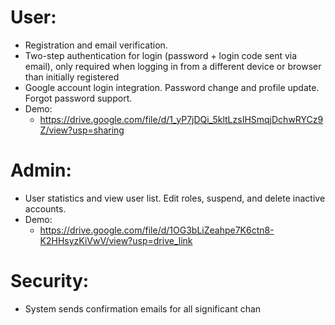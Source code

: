 # User:
- Registration and email verification.
- Two-step authentication for login (password + login code sent via email), only required when logging in from a different device or browser than initially registered
- Google account login integration.
Password change and profile update.
Forgot password support. 
- Demo:
  - https://drive.google.com/file/d/1_yP7jDQi_5kltLzsIHSmqjDchwRYCz9Z/view?usp=sharing

# Admin:
- User statistics and view user list.
Edit roles, suspend, and delete inactive accounts.
- Demo:
  - https://drive.google.com/file/d/1OG3bLiZeahpe7K6ctn8-K2HHsyzKiVwV/view?usp=drive_link

# Security:
- System sends confirmation emails for all significant chan